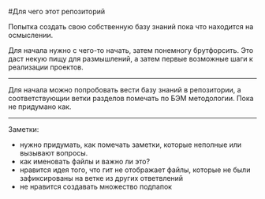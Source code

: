 #Для чего этот репозиторий

Попытка создать свою собственную базу знаний пока что находится на осмыслении.

Для начала нужно с чего-то начать, затем понемногу брутфорсить. Это даст некую пищу для размышлений, а затем первые возможные шаги к реализации проектов.

---

Для начала можно попробовать вести базу знаний в репозитории, а соответствующии ветки разделов помечать по БЭМ методологии.
Пока не придумано как.

---

Заметки:
- нужно придумать, как помечать заметки, которые неполные или вызывают вопросы.
- как именовать файлы и важно ли это?
- нравится идея того, что гит не отображает файлы, которые не были зафиксированы на ветке из других ответвлений
- не нравится создавать множество подпапок
